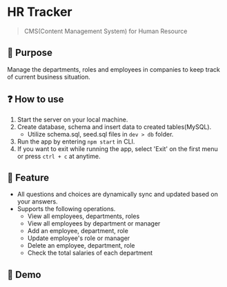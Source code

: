 # HR Tracker

> CMS(Content Management System) for Human Resource

## 🎯 Purpose

Manage the departments, roles and employees in companies to keep track of current business situation.

## ❓ How to use

1. Start the server on your local machine.
2. Create database, schema and insert data to created tables(MySQL).
   - Utilize schema.sql, seed.sql files in `dev > db` folder.
3. Run the app by entering `npm start` in CLI.
4. If you want to exit while running the app, select 'Exit' on the first menu or press `ctrl + c` at anytime.

## 🔑 Feature

- All questions and choices are dynamically sync and updated based on your answers.
- Supports the following operations.
  - View all employees, departments, roles
  - View all employees by department or manager
  - Add an employee, department, role
  - Update employee's role or manager
  - Delete an employee, department, role
  - Check the total salaries of each department

## 🌟 Demo
